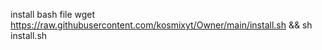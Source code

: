 install bash file 
wget https://raw.githubusercontent.com/kosmixyt/Owner/main/install.sh && sh install.sh
